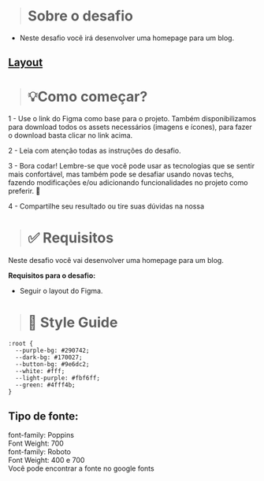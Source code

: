 ># Sobre o desafio
- Neste desafio você irá desenvolver uma homepage para um blog.

## [Layout](https://efficient-sloth-d85.notion.site/image/https%3A%2F%2Fs3-us-west-2.amazonaws.com%2Fsecure.notion-static.com%2F5a37adb9-de44-4b4c-bd3d-6eb9b2f5282d%2FUntitled.png?id=ff2c39b8-51a0-4f36-aee3-ac8ea8be24c7&table=block&spaceId=08f749ff-d06d-49a8-a488-9846e081b224&width=2000&userId=&cache=v2)

># 💡**Como começar?**

1 - Use o link do Figma como base para o projeto. Também disponibilizamos para download todos os assets necessários (imagens e ícones), para fazer o download basta clicar no link acima.  

2 - Leia com atenção todas as instruções do desafio.

3 - Bora codar! Lembre-se que você pode usar as tecnologias que se sentir mais confortável, mas também pode se desafiar usando novas techs, fazendo modificações e/ou adicionando funcionalidades no projeto como preferir. 🚀

4 - Compartilhe seu resultado ou tire suas dúvidas na nossa

># ✅ Requisitos

Neste desafio você vai desenvolver uma homepage para um blog.  

**Requisitos para o desafio:**

- Seguir o layout do Figma.
># 🎨 Style Guide
```
:root {
  --purple-bg: #290742;
  --dark-bg: #170027;
  --button-bg: #9e6dc2;
  --white: #fff;
  --light-purple: #fbf6ff;
  --green: #4fff4b;
}
```

## **Tipo de fonte:**
font-family: Poppins   
Font Weight: 700   
font-family: Roboto   
Font Weight: 400 e 700   
Você pode encontrar a fonte no google fonts